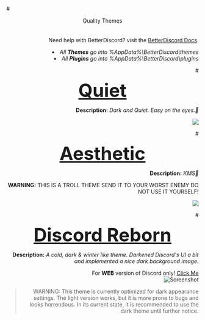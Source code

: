 #<DIV ALIGN=CENTER>Quality Themes</div><br><div align=right><br>
Need help with BetterDiscord? visit the <a href="https://betterdocs.net/">BetterDiscord Docs</a>.
<li><i>All <b>Themes</b> go into %AppData%\BetterDiscord\themes</i>
<li><i>All <b>Plugins</b> go into %AppData%\BetterDiscord\plugins</i>

#<font size="25"><b><DIV ALIGN=CENTER><a href="https://github.com/Chaotiic/Discord-Themes/blob/master/Themes/Quiet.theme.css">Quiet</a></div></b></font>

<b>Description:</b><i> Dark and Quiet. Easy on the eyes.🏻</i><br>

<img href="https://github.com/Chaotiic/Discord-Themes/blob/master/Quiet.theme.css" src="https://i.imgur.com/pBnNaDb.png"></img><br>

#<font size="25"><b><DIV ALIGN=CENTER><a href="https://github.com/Chaotiic/Discord-Themes/blob/master/Themes/Aesthetic%20Discord.theme.css">Aesthetic</a></div></b></font>

<b>Description:</b><i> KMS🏻</i><br>

<b>WARNING:</b> THIS IS A TROLL THEME SEND IT TO YOUR WORST ENEMY DO NOT USE IT YOURSELF!

<img href="https://github.com/Chaotiic/Discord-Themes/blob/master/Themes/Aesthetic%20Discord.theme.css" src="https://a.pomf.cat/vvjkzd.png"></img><br>

#<font size="25"><b><DIV ALIGN=CENTER><a href="https://github.com/Chaotiic/Discord-Themes-and-Plugins/blob/master/Themes/Discord%20Reborn.theme.css">Discord Reborn</a></div></b></font>

<b>Description:</b><i> A cold, dark & winter like theme. Darkened Discord's UI a bit and implemented a nice dark background image.</i></b><br>

For <b>WEB</b> version of Discord only! <a href="https://userstyles.org/styles/125848/discord-reborn">Click Me</a><br>
![Screenshot](https://a.pomf.cat/swuofs.jpg)
>WARNING: This theme is currently optimized for dark appearance settings. The light version works, but it is more prone to bugs and looks horrendous. In its current state, it is recommended to use the dark theme until further notice.
